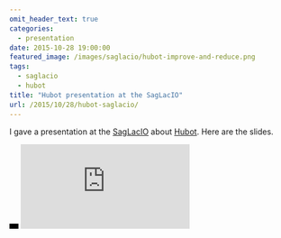 ```yaml
---
omit_header_text: true
categories:
  - presentation
date: 2015-10-28 19:00:00
featured_image: /images/saglacio/hubot-improve-and-reduce.png
tags:
  - saglacio
  - hubot
title: "Hubot presentation at the SagLacIO"
url: /2015/10/28/hubot-saglacio/
---
```



I gave a presentation at the [SagLacIO][saglacio] about [Hubot][hubot]. Here are the slides.

<!--more-->

<div class="responsive-iframe-wrapper">
    <div class="responsive-iframe">
        <img class="ratio" src="/images/layout/placeholder_16x9.gif" alt="placeholder"/>
        <iframe src="https://docs.google.com/presentation/d/12mfmFRzwQ6WG_DSRR4ktEjU7LHmA3XFemhYaNdYswQA/embed?start=false&loop=false&delayms=3000" frameborder="0" allowfullscreen="true" mozallowfullscreen="true" webkitallowfullscreen="true"></iframe>
    </div>
</div>

[saglacio]: http://saglac.io
[hubot]: https://hubot.github.com/
